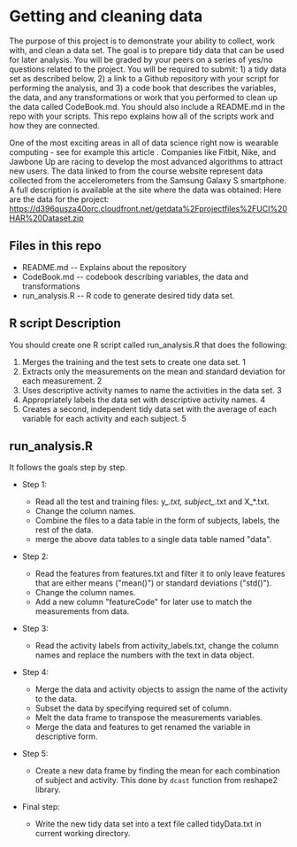 # Getting and cleaning data

The purpose of this project is to demonstrate your ability to collect, work with, and clean a data set. The goal is to prepare tidy data that can be used for later analysis. You will be graded by your peers on a series of yes/no questions related to the project. You will be required to submit: 1) a tidy data set as described below, 2) a link to a Github repository with your script for performing the analysis, and 3) a code book that describes the variables, the data, and any transformations or work that you performed to clean up the data called CodeBook.md. You should also include a README.md in the repo with your scripts. This repo explains how all of the scripts work and how they are connected.  

One of the most exciting areas in all of data science right now is wearable computing - see for example this article . Companies like Fitbit, Nike, and Jawbone Up are racing to develop the most advanced algorithms to attract new users. The data linked to from the course website represent data collected from the accelerometers from the Samsung Galaxy S smartphone. A full description is available at the site where the data was obtained: 
Here are the data for the project: 
https://d396qusza40orc.cloudfront.net/getdata%2Fprojectfiles%2FUCI%20HAR%20Dataset.zip 

## Files in this repo
* README.md -- Explains about the repository
* CodeBook.md -- codebook describing variables, the data and transformations
* run_analysis.R -- R code to generate desired tidy data set.

## R script Description
You should create one R script called run_analysis.R that does the following:
1. Merges the training and the test sets to create one data set. 1
2. Extracts only the measurements on the mean and standard deviation for each measurement. 2
3. Uses descriptive activity names to name the activities in the data set. 3
4. Appropriately labels the data set with descriptive activity names. 4
5. Creates a second, independent tidy data set with the average of each variable for each activity and each subject. 5

## run_analysis.R
It follows the goals step by step.

* Step 1:
  * Read all the test and training files: y_*.txt, subject_*.txt and X_*.txt.
  * Change the column names.
  * Combine the files to a data table in the form of subjects, labels, the rest of the data.
  * merge the above data tables to a single data table named "data".

* Step 2:
  * Read the features from features.txt and filter it to only leave features that are either means ("mean()") or standard deviations ("std()").
  * Change the column names.
  * Add a new column "featureCode" for later use to match the measurements from data.

* Step 3:
  * Read the activity labels from activity_labels.txt, change the column names and replace the numbers with the text in data object.

* Step 4:
  * Merge the data and activity objects to assign the name of the activity to the data.
  * Subset the data by specifying required set of column.
  * Melt the data frame to transpose the measurements variables.
  * Merge the data and features to get renamed the variable in descriptive form.
  
* Step 5:
  * Create a new data frame by finding the mean for each combination of subject and activity. This done by `dcast` function from reshape2 library.
  
* Final step:
  * Write the new tidy data set into a text file called tidyData.txt in current working directory.